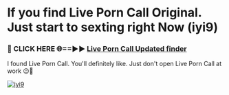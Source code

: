 # If you find Live Porn Call Original. Just start to sexting right Now (iyi9)

<h3>🔴 CLICK HERE 🌐==►► <a href="https://tinyurl.com/mtbk5fxa" rel="nofollow">Live Porn Call Updated finder</a></h3>

I found Live Porn Call. You'll definitely like. Just don't open Live Porn Call at work 😉💬

[![iyi9](https://i.imgur.com/Q8WKrnY.jpeg)](https://tinyurl.com/mtbk5fxa)
